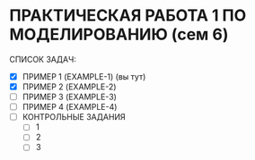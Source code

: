 # ПРАКТИЧЕСКАЯ РАБОТА 1 ПО МОДЕЛИРОВАНИЮ (сем 6)
СПИСОК ЗАДАЧ:
- [x] ПРИМЕР 1 (EXAMPLE-1) (вы тут)
- [x] ПРИМЕР 2 (EXAMPLE-2)
- [ ] ПРИМЕР 3 (EXAMPLE-3)
- [ ] ПРИМЕР 4 (EXAMPLE-4)
- [ ] КОНТРОЛЬНЫЕ ЗАДАНИЯ
	- [ ] 1
	- [ ] 2
	- [ ] 3 
